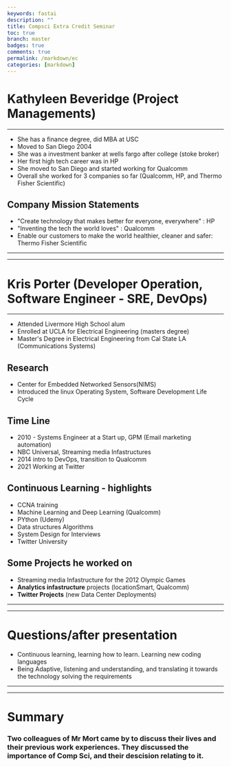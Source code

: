 ```yaml
---
keywords: fastai
description: ""
title: Compsci Extra Credit Seminar
toc: true
branch: master
badges: true
comments: true
permalink: /markdown/ec
categories: [markdown]
---
```


# Kathyleen Beveridge (Project Managements)
--------------------------------------------------------------------

* She has a finance degree, did MBA at USC
* Moved to San Diego 2004
* She was a investment banker at wells fargo after college (stoke broker)
* Her first high tech career was in HP
* She moved to San Diego and started working for Qualcomm
* Overall she worked for 3 companies so far (Qualcomm, HP, and Thermo Fisher Scientific)

## Company Mission Statements
* "Create technology that makes better for everyone, everywhere" : HP
* "Inventing the tech the world loves" : Qualcomm
* Enable our customers to make the world healthier, cleaner and safer: Thermo Fisher Scientific


--------------------------------------------------------------------------------------------------
--------------------------------------------------------------------------------------------------

# Kris Porter (Developer Operation, Software Engineer - SRE, DevOps)
--------------------------------------------------------------------

* Attended Livermore High School alum
* Enrolled at UCLA for Electrical Engineering (masters degree)
* Master's Degree in Electrical Engineering from Cal State LA (Communications Systems)

## Research
* Center for Embedded Networked Sensors(NIMS)
* Introduced the linux Operating System, Software Development Life Cycle

## Time Line
* 2010 - Systems Engineer at a Start up, GPM (Email marketing automation)
* NBC Universal, Streaming media Infastructures
* 2014 intro to DevOps, transition to Qualcomm
* 2021 Working at Twitter

## Continuous Learning - highlights
* CCNA training
* Machine Learning and Deep Learning (Qualcomm)
* PYthon (Udemy)
* Data structures Algorithms
* System Design for Interviews
* Twitter University

## Some Projects he worked on
* Streaming media Infastructure for the 2012 Olympic Games
* **Analytics infastructure** projects (locationSmart, Qualcomm)
* **Twitter Projects** (new Data Center Deployments)

--------------------------------------------------------------------------------------------------
--------------------------------------------------------------------------------------------------

# Questions/after presentation
* Continuous learning, learning how to learn. Learning new coding languages
* Being Adaptive, listening and understanding, and translating it towards the technology solving the requirements

--------------------------------------------------------------------------------------------------
--------------------------------------------------------------------------------------------------

# Summary

### Two colleagues of Mr Mort came by to discuss their lives and their previous work experiences. They discussed the importance of Comp Sci, and their descision relating to it.
